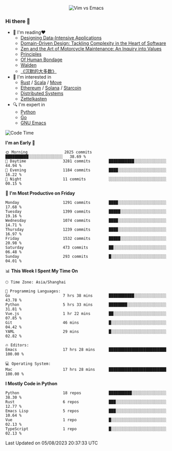 <p align="center">
    <img src="https://gist.githubusercontent.com/coldnight/e696baffb094e71c96cb302118878eae/raw/40ea5053a6f66cc65f90f437e4173497da225958/banner.gif" alt="Vim vs Emacs" />
</p>

### Hi there 👋

- 📖 I'm reading❤️
    + [Designing Data-Intensive Applications](https://www.oreilly.com/library/view/designing-data-intensive-applications/9781491903063/)
    + [Domain-Driven Design: Tackling Complexity in the Heart of Software](https://www.dddcommunity.org/book/evans_2003/)
    + [Zen and the Art of Motorcycle Maintenance: An Inquiry into Values](https://en.wikipedia.org/wiki/Zen_and_the_Art_of_Motorcycle_Maintenance)
    + [Principles](https://www.principles.com/)
    + [Of Human Bondage](https://en.wikipedia.org/wiki/Of_Human_Bondage)
    + [Walden](https://en.wikipedia.org/wiki/Walden)
    + [《沉默的大多数》](https://en.wikipedia.org/wiki/Silent_majority)
- 🌱 I'm interested in
    + [Rust](https://www.rust-lang.org/) / [Scala](https://www.scala-lang.org/) / [Move](https://github.com/move-language/move/)
    + [Ethereum](https://ethereum.org/en/) / [Solana](https://solana.com/) / [Starcoin](https://github.com/starcoinorg/starcoin)
	+ [Distributed Systems](https://www.linuxzen.com/notes/topics/20200320174417_%E5%88%86%E5%B8%83%E5%BC%8F/)
	+ [Zettelkasten](https://www.linuxzen.com/notes/notes/20220120080920-slip_box/)
- 🔍 I'm expert in
    + [Python](https://www.python.org/)
    + [Go](https://go.dev/)
    + [GNU Emacs](https://www.gnu.org/software/emacs/)

<!--START_SECTION:waka-->
![Code Time](http://img.shields.io/badge/Code%20Time-2%2C278%20hrs%2047%20mins-blue)

**I'm an Early 🐤** 

```text
🌞 Morning                2825 commits        ██████████░░░░░░░░░░░░░░░   38.69 % 
🌆 Daytime                3281 commits        ███████████░░░░░░░░░░░░░░   44.94 % 
🌃 Evening                1184 commits        ████░░░░░░░░░░░░░░░░░░░░░   16.22 % 
🌙 Night                  11 commits          ░░░░░░░░░░░░░░░░░░░░░░░░░   00.15 % 
```
📅 **I'm Most Productive on Friday** 

```text
Monday                   1291 commits        ████░░░░░░░░░░░░░░░░░░░░░   17.68 % 
Tuesday                  1399 commits        █████░░░░░░░░░░░░░░░░░░░░   19.16 % 
Wednesday                1074 commits        ████░░░░░░░░░░░░░░░░░░░░░   14.71 % 
Thursday                 1239 commits        ████░░░░░░░░░░░░░░░░░░░░░   16.97 % 
Friday                   1532 commits        █████░░░░░░░░░░░░░░░░░░░░   20.98 % 
Saturday                 473 commits         ██░░░░░░░░░░░░░░░░░░░░░░░   06.48 % 
Sunday                   293 commits         █░░░░░░░░░░░░░░░░░░░░░░░░   04.01 % 
```


📊 **This Week I Spent My Time On** 

```text
🕑︎ Time Zone: Asia/Shanghai

💬 Programming Languages: 
Go                       7 hrs 38 mins       ███████████░░░░░░░░░░░░░░   43.78 % 
Python                   5 hrs 33 mins       ████████░░░░░░░░░░░░░░░░░   31.81 % 
Vue.js                   1 hr 22 mins        ██░░░░░░░░░░░░░░░░░░░░░░░   07.85 % 
Git                      46 mins             █░░░░░░░░░░░░░░░░░░░░░░░░   04.42 % 
YAML                     29 mins             █░░░░░░░░░░░░░░░░░░░░░░░░   02.82 % 

🔥 Editors: 
Emacs                    17 hrs 28 mins      █████████████████████████   100.00 % 

💻 Operating System: 
Mac                      17 hrs 28 mins      █████████████████████████   100.00 % 
```

**I Mostly Code in Python** 

```text
Python                   18 repos            ██████████░░░░░░░░░░░░░░░   38.30 % 
Rust                     6 repos             ███░░░░░░░░░░░░░░░░░░░░░░   12.77 % 
Emacs Lisp               5 repos             ███░░░░░░░░░░░░░░░░░░░░░░   10.64 % 
Vue                      1 repo              █░░░░░░░░░░░░░░░░░░░░░░░░   02.13 % 
TypeScript               1 repo              █░░░░░░░░░░░░░░░░░░░░░░░░   02.13 % 
```




 Last Updated on 05/08/2023 20:37:33 UTC
<!--END_SECTION:waka-->
